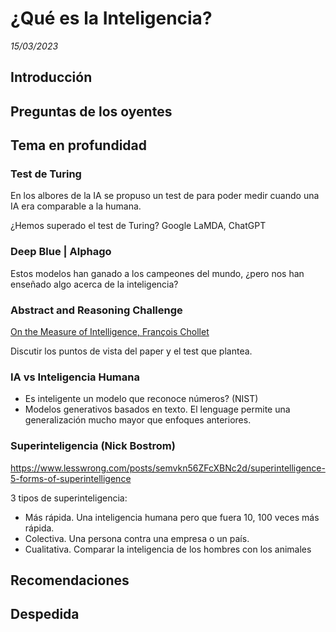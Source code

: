 # ¿Qué es la Inteligencia?

_15/03/2023_

## Introducción

## Preguntas de los oyentes

## Tema en profundidad

### Test de Turing

En los albores de la IA se propuso un test de para poder medir cuando una IA era comparable a la humana.

¿Hemos superado el test de Turing? Google LaMDA, ChatGPT

### Deep Blue | Alphago

Estos modelos han ganado a los campeones del mundo, ¿pero nos han enseñado algo acerca de la inteligencia?

### Abstract and Reasoning Challenge

[On the Measure of Intelligence, François Chollet](https://arxiv.org/abs/1911.01547)

Discutir los puntos de vista del paper y el test que plantea.

### IA vs Inteligencia Humana

- Es inteligente un modelo que reconoce números? (NIST)
- Modelos generativos basados en texto. El lenguage permite una generalización mucho mayor que enfoques anteriores.

### Superinteligencia (Nick Bostrom)

https://www.lesswrong.com/posts/semvkn56ZFcXBNc2d/superintelligence-5-forms-of-superintelligence

3 tipos de superinteligencia:

- Más rápida. Una inteligencia humana pero que fuera 10, 100 veces más rápida.
- Colectiva. Una persona contra una empresa o un país.
- Cualitativa. Comparar la inteligencia de los hombres con los animales

## Recomendaciones

## Despedida
